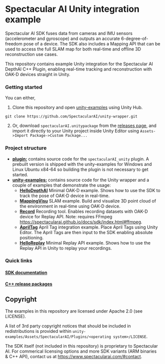 # Spectacular AI Unity integration example

Spectacular AI SDK fuses data from cameras and IMU sensors (accelerometer and gyroscope) and outputs an accurate 6-degree-of-freedom pose of a device. The SDK also includes a Mapping API that can be used to access the full SLAM map for both real-time and offline 3D reconstruction use cases.

This repository contains example Unity integration for the Spectacular AI DepthAI C++ Plugin, enabling real-time tracking and reconstruction with OAK-D devices straight in Unity.

### Getting started
You can either,
1. Clone this repository and open [unity-examples](https://github.com/SpectacularAI/unity-wrapper/tree/main/unity-examples) using Unity Hub.
```
git clone https://github.com/SpectacularAI/unity-wrapper.git
```

2. Or, download `spectacularAI.unitypackage` from the [releases page](https://github.com/SpectacularAI/unity-wrapper/releases), and import it directly to your Unity project inside Unity Editor using `Assets->Import Package->Custom Package...`

### Project structure

 * **[plugin:](https://github.com/SpectacularAI/unity-wrapper/tree/main/plugin)** contains source code for the `spectacularAI_unity` plugin. A prebuilt version is shipped with the unity-examples for Windows and Linux Ubuntu x84-64 so building the plugin is not necessary to get started.
 * **[unity-examples:](https://github.com/SpectacularAI/unity-wrapper/tree/main/unity-examples)** contains source code for the Unity wrapper and a couple of examples that demonstrate the usage:
    * **[HelloDepthAI](https://github.com/SpectacularAI/unity-wrapper/tree/main/unity-examples/Assets/SpectacularAI/Examples/HelloDepthAI)** Minimal OAK-D example. Shows how to use the SDK to track the pose of OAK-D device in real-time.
    * **[MappingVisu](https://github.com/SpectacularAI/unity-wrapper/tree/main/unity-examples/Assets/SpectacularAI/Examples/MappingVisu)** SLAM example. Build and visualize 3D point cloud of the environment in real-time using OAK-D device.
    * **[Record](https://github.com/SpectacularAI/unity-wrapper/tree/main/unity-examples/Assets/SpectacularAI/Examples/Record)** Recording tool. Enables recording datasets with OAK-D device for Replay API. Note: requires FFmpeg https://spectacularai.github.io/docs/sdk/index.html#ffmpeg.
    * **[AprilTag](https://github.com/SpectacularAI/unity-wrapper/tree/main/unity-examples/Assets/SpectacularAI/Examples/AprilTag)** April Tag integration example. Place April Tags using Unity Editor. The April Tags are then input to the SDK enabling absolute positioning.
    * **[HelloReplay](https://github.com/SpectacularAI/unity-wrapper/tree/main/unity-examples/Assets/SpectacularAI/Examples/HelloReplay)** Minimal Replay API example. Shows how to use the Replay API in Unity to replay your recordings.

### Quick links

#### [SDK documentation](https://spectacularai.github.io/docs/sdk/)
#### [C++ release packages](https://github.com/SpectacularAI/sdk/releases)

## Copyright

The examples in this repository are licensed under Apache 2.0 (see LICENSE).

A list of 3rd party copyright notices that should be included in
redistributions is provided within `unity-examples/Assets/SpectacularAI/Plugins/<operating system>/LICENSE`.

The SDK itself (not included in this repository) is proprietary to Spectacular AI.
For commerical licensing options and more SDK variants (ARM binaries & C++ API),
contact us at https://www.spectacularai.com/#contact.

